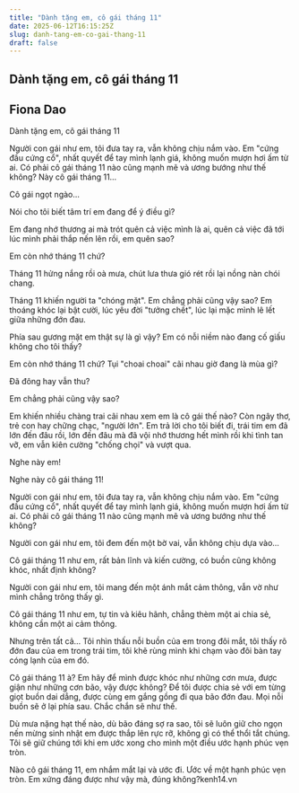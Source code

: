 ```yaml
---
title: "Dành tặng em, cô gái tháng 11"
date: 2025-06-12T16:15:25Z
slug: danh-tang-em-co-gai-thang-11
draft: false
---
```


## Dành tặng em, cô gái tháng 11

## Fiona Dao

Dành tặng em, cô gái tháng 11

 
Người con gái như em, tôi đưa tay ra, vẫn không chịu nắm vào. Em "cứng đầu cứng cổ", nhất quyết để tay mình lạnh giá, không muốn mượn hơi ấm từ ai. Có phải cô gái tháng 11 nào cũng mạnh mẽ và ương bướng như thế không?
Này cô gái tháng 11…
 
Cô gái ngọt ngào…
 
Nói cho tôi biết tâm trí em đang để ý điều gì? 
 
Em đang nhớ thương ai mà trót quên cả việc mình là ai, quên cả việc đã tới lúc mình phải thắp nến lên rồi, em quên sao?
 
Em còn nhớ tháng 11 chứ? 
 
Tháng 11 hửng nắng rồi oà mưa, chút lưa thưa gió rét rồi lại nồng nàn chói chang. 
 
Tháng 11 khiến người ta "chóng mặt". Em chẳng phải cũng vậy sao? Em thoáng khóc lại bật cười, lúc yêu đời "tưởng chết", lúc lại mặc mình lê lết giữa những đớn đau. 
 
Phía sau gương mặt em thật sự là gì vậy? Em có nỗi niềm nào đang cố giấu không cho tôi thấy?
 
Em còn nhớ tháng 11 chứ? Tụi "choai choai" cãi nhau giờ đang là mùa gì? 
 
Đã đông hay vẫn thu? 
 
Em chẳng phải cũng vậy sao? 
 
Em khiến nhiều chàng trai cãi nhau xem em là cô gái thế nào? Còn ngây thơ, trẻ con hay chững chạc, "người lớn". Em trả lời cho tôi biết đi, trái tim em đã lớn đến đâu rồi, lớn đến đâu mà đã vội nhớ thương hết mình rồi khi tình tan vỡ, em vẫn kiên cường "chống chọi" và vượt qua.
 
Nghe này em!
 
Nghe này cô gái tháng 11!
 
Người con gái như em, tôi đưa tay ra, vẫn không chịu nắm vào. Em "cứng đầu cứng cổ", nhất quyết để tay mình lạnh giá, không muốn mượn hơi ấm từ ai. Có phải cô gái tháng 11 nào cũng mạnh mẽ và ương bướng như thế không?
 
Người con gái như em, tôi đem đến một bờ vai, vẫn không chịu dựa vào…
 
Cô gái tháng 11 như em, rất bản lĩnh và kiến cường, có buồn cũng không khóc, nhất định không?
 
Người con gái như em, tôi mang đến một ánh mắt cảm thông, vẫn vờ như mình chẳng trông thấy gì.
 
Cô gái tháng 11 như em, tự tin và kiêu hãnh, chẳng thèm một ai chia sẻ, không cần một ai cảm thông.
 
Nhưng trên tất cả… Tôi nhìn thấu nỗi buồn của em trong đôi mắt, tôi thấy rõ đớn đau của em trong trái tim, tôi khẽ rùng mình khi chạm vào đôi bàn tay cóng lạnh của em đó.

 

Cô gái tháng 11 à? Em hãy để mình được khóc như những cơn mưa, được giận như những cơn bão, vậy được không? Để tôi được chia sẻ với em từng giọt buồn dai dẳng, được cùng em gắng gồng đi qua bão đớn đau. Mọi nỗi buồn sẽ ở lại phía sau. Chắc chắn sẽ như thế.
 
Dù mưa nặng hạt thế nào, dù bão đáng sợ ra sao, tôi sẽ luôn giữ cho ngọn nến mừng sinh nhật em được thắp lên rực rỡ, không gì có thể thổi tắt chúng. Tôi sẽ giữ chúng tới khi em ước xong cho mình một điều ước hạnh phúc vẹn tròn.
 
Nào cô gái tháng 11, em nhắm mắt lại và ước đi. Ước về một hạnh phúc vẹn tròn. Em xứng đáng được như vậy mà, đúng không?kenh14.vn